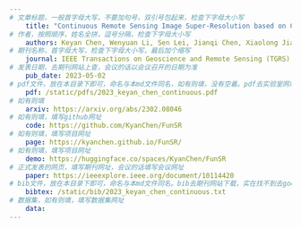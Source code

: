 ```yaml
---
# 文章标题，一般首字母大写，不要加句号，双引号包起来，检查下字母大小写
    title: "Continuous Remote Sensing Image Super-Resolution based on Context Interaction in Implicit Function Space"
# 作者，按照顺序，姓名全拼，逗号分隔，检查下字母大小写
    authors: Keyan Chen, Wenyuan Li, Sen Lei, Jianqi Chen, Xiaolong Jiang, Zhengxia Zou and **Zhenwei Shi**
# 期刊名称，首字母大写，检查下字母大小写，最后加个缩写
    journal: IEEE Transactions on Geoscience and Remote Sensing (TGRS)
# 发表日期，去期刊网站上查，会议的话以会议召开的日期为准
    pub_date: 2023-05-02
# pdf文件，放在本目录下即可，命名与本md文件同名，如有则填，没有空着。pdf去实验室网站下载
    pdf: /static/pdfs/2023_keyan_chen_continuous.pdf
# 如有则填
    arxiv: https://arxiv.org/abs/2302.08046
# 如有则填，填写github网址
    code: https://github.com/KyanChen/FunSR
# 如有则填，填写项目网址
    page: https://kyanchen.github.io/FunSR/
# 如有则填，填写项目网址
    demo: https://huggingface.co/spaces/KyanChen/FunSR
# 正式发表的网页，填写期刊网址，会议的话填写会议网址
    paper: https://ieeexplore.ieee.org/document/10114420
# bib文件，放在本目录下即可，命名与本md文件同名。bib去期刊网站下载，实在找不到去google scholar上下载
    bibtex: /static/bib/2023_keyan_chen_continuous.txt
# 数据集，如有则填，填写数据集网址
    data:
---
```


    